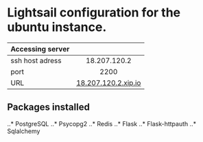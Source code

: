 # Lightsail configuration for the ubuntu instance.

| Accessing server|                |
| --------------- |:-------------:|
| ssh host adress | 18.207.120.2  |
| port            | 2200          | 
|URL              |[18.207.120.2.xip.io](http://18.207.120.2.xip.io)|

## Packages installed
..* PostgreSQL
..* Psycopg2
..* Redis
..* Flask
..* Flask-httpauth
..* Sqlalchemy
